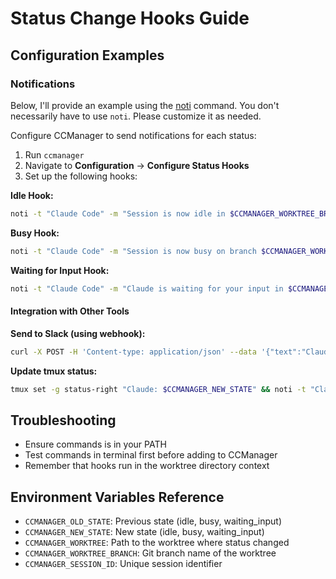 # Status Change Hooks Guide

## Configuration Examples

### Notifications

Below, I'll provide an example using the [noti](https://github.com/variadico/noti) command. You don't necessarily have to use `noti`. Please customize it as needed.

Configure CCManager to send notifications for each status:

1. Run `ccmanager`
2. Navigate to **Configuration** → **Configure Status Hooks**
3. Set up the following hooks:

**Idle Hook:**
```bash
noti -t "Claude Code" -m "Session is now idle in $CCMANAGER_WORKTREE_BRANCH"
```

**Busy Hook:**
```bash
noti -t "Claude Code" -m "Session is now busy on branch $CCMANAGER_WORKTREE_BRANCH"
```

**Waiting for Input Hook:**
```bash
noti -t "Claude Code" -m "Claude is waiting for your input in $CCMANAGER_WORKTREE_BRANCH branch"
```

#### Integration with Other Tools

**Send to Slack (using webhook):**
```bash
curl -X POST -H 'Content-type: application/json' --data '{"text":"Claude is now '"$CCMANAGER_NEW_STATE"' in '"$CCMANAGER_WORKTREE"'"}' YOUR_SLACK_WEBHOOK_URL
```

**Update tmux status:**
```bash
tmux set -g status-right "Claude: $CCMANAGER_NEW_STATE" && noti -t "Claude Status" -m "$CCMANAGER_NEW_STATE"
```

## Troubleshooting

- Ensure commands is in your PATH
- Test commands in terminal first before adding to CCManager
- Remember that hooks run in the worktree directory context

## Environment Variables Reference

- `CCMANAGER_OLD_STATE`: Previous state (idle, busy, waiting_input)
- `CCMANAGER_NEW_STATE`: New state (idle, busy, waiting_input)
- `CCMANAGER_WORKTREE`: Path to the worktree where status changed
- `CCMANAGER_WORKTREE_BRANCH`: Git branch name of the worktree
- `CCMANAGER_SESSION_ID`: Unique session identifier